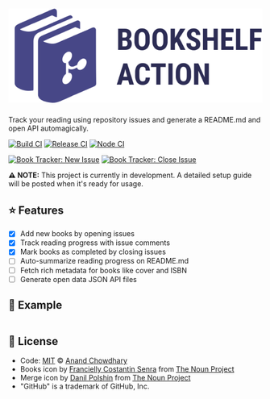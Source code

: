 # [![Books Tracker](./assets/logo.svg)](https://anandchowdhary.github.io/book-tracker/)

Track your reading using repository issues and generate a README.md and open API automagically.

[![Build CI](https://github.com/AnandChowdhary/book-tracker/workflows/Build%20CI/badge.svg)](https://github.com/AnandChowdhary/book-tracker/actions?query=workflow%3A%22Build+CI%22)
[![Release CI](https://github.com/AnandChowdhary/book-tracker/workflows/Release%20CI/badge.svg)](https://github.com/AnandChowdhary/book-tracker/actions?query=workflow%3A%22Release+CI%22)
[![Node CI](https://github.com/AnandChowdhary/book-tracker/workflows/Node%20CI/badge.svg)](https://github.com/AnandChowdhary/book-tracker/actions?query=workflow%3A%22Node+CI%22)

[![Book Tracker: New Issue](https://github.com/AnandChowdhary/book-tracker/workflows/Book%20Tracker:%20New%20Issue/badge.svg)](https://github.com/AnandChowdhary/book-tracker/actions?query=workflow%3A%22Book+Tracker%3A+New+Issue%22)
[![Book Tracker: Close Issue](https://github.com/AnandChowdhary/book-tracker/workflows/Book%20Tracker:%20Close%20Issue/badge.svg)](https://github.com/AnandChowdhary/book-tracker/actions?query=workflow%3A%22Book+Tracker%3A+Close+Issue%22)

**⚠️ NOTE:** This project is currently in development. A detailed setup guide will be posted when it's ready for usage.

## ⭐ Features

- [x] Add new books by opening issues
- [x] Track reading progress with issue comments
- [x] Mark books as completed by closing issues
- [ ] Auto-summarize reading progress on README.md
- [ ] Fetch rich metadata for books like cover and ISBN
- [ ] Generate open data JSON API files

## 📖 Example

<!--start:book-tracker-->
<table></table>
<!--end:book-tracker-->

## 📄 License

- Code: [MIT](./LICENSE) © [Anand Chowdhary](https://anandchowdhary.com)
- Books icon by [Francielly Costantin Senra](https://thenounproject.com/franciellycs/) from [The Noun Project](https://thenounproject.com)
- Merge icon by [Danil Polshin](https://thenounproject.com/everydaytemplate) from [The Noun Project](https://thenounproject.com)
- "GitHub" is a trademark of GitHub, Inc.
